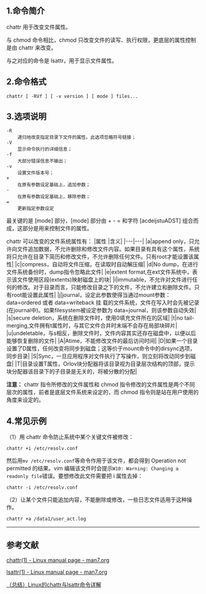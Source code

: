 ## 1.命令简介
chattr 用于改变文件属性。

与 chmod 命令相比，chmod 只改变文件的读写、执行权限，更底层的属性控制是由 chattr 来改变。

与之对应的命令是 lsattr，用于显示文件属性。

## 2.命令格式
```
chattr [ -RVf ] [ -v version ] [ mode ] files...
```

## 3.选项说明
```
-R
	递归地改变指定目录下文件的属性。此选项忽略符号链接；
-V
	显示命令执行的详细信息；
-f
	大部分错误信息不输出；
-v
	设置文件版本号；
+
	在原有参数设定基础上，追加参数；
-
	在原有参数设定基础上，移除参数；
=
	更新指定参数设定
```
最关键的是 [mode] 部分，[mode] 部分由 + - = 和字符 [acdeijstuADST] 组合而成，这部分是用来控制文件的属性。

chattr 可以改变的文件系统属性有：
|属性 |含义|
|---|---|
|a|append only，只允许向文件追加数据，不允许删除和修改文件内容。如果目录有具有这个属性，系统将只允许在目录下简历和修改文件，不允许删除任何文件。只有root才能设置该属性|
|c|compress，自动将文件压缩，在读取时自动解压缩|
|d|No dump，在进行文件系统备份时，dump指令忽略此文件|
|e|extent format,在ext文件系统中，表示该文件使用区段(extents)映射磁盘上的块|
|i|immutable，不允许对文件进行任何的修改。对于目录而言，只能修改目录之下的文件，不允许建立和删除文件。只有root能设置此属性|
|j|journal，设定此参数使得当通过mount参数：data=ordered 或者 data=writeback 挂 载的文件系统，文件在写入时会先被记录(在journal中)。如果filesystem被设定参数为 data=journal，则该参数自动失效|
|s|secure deletion，系统在删除文件时，使用0填充文件所在的区域|
|t|no tail-merging,文件拥有t属性时，与其它文件合并时末端不会存在局部块碎片|
|u|undeletable，与s相反，删除文件时，文件内容其实还存在磁盘中，以便以后能够恢复删除的文件|
|A|Atime，不能修改文件的最后访问时间|
|D|如果一个目录设置了D属性，任何改变将同步到磁盘；这等价于mount命令中的dirsync选项，同步目录|
|S|Sync，一旦应用程序对文件执行了写操作，则立刻将改动同步到磁盘|
|T|目录设置T属性，Orlov块分配器将该目录视为目录层次结构的顶部，提示块分配器该目录下的子目录是无关的，将被分散的分配|

**注意：**
chattr 指令所修改的文件属性和 chmod 指令修改的文件属性是两个不同层次的属性，前者是底层文件系统来设定的，而 chmod 指令则是站在用户使用的角度来设定的。

## 4.常见示例
（1）用 chattr 命令防止系统中某个关键文件被修改：
```
chattr +i /etc/resolv.conf
```
然后用`mv /etc/resolv.conf`等命令作用于该文件，都会得到 Operation not permitted 的结果。vim 编辑该文件时会提示`W10: Warning: Changing a readonly file`错误。要想修改此文件需要把 i 属性去掉：
```
chattr -i /etc/resolv.conf
```
（2）让某个文件只能追加内容，不能删除或修改，一些日志文件适用于这种操作。
```
chattr +a /data1/user_act.log
```

---
## 参考文献
[chattr(1) - Linux manual page - man7.org](https://man7.org/linux/man-pages/man1/chattr.1.html)

[lsattr(1) - Linux manual page - man7.org](https://man7.org/linux/man-pages/man1/lsattr.1.html)

[（总结）Linux的chattr与lsattr命令详解](http://www.ha97.com/5172.html)